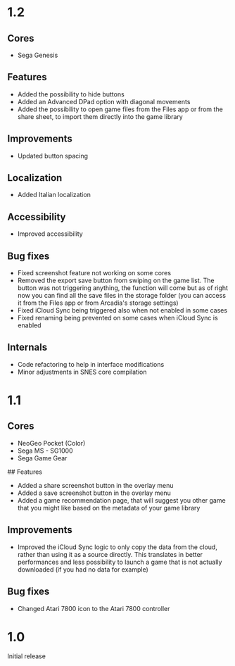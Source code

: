 # 1.2

## Cores
- Sega Genesis

## Features
- Added the possibility to hide buttons
- Added an Advanced DPad option with diagonal movements
- Added the possibility to open game files from the Files app or from the share sheet, to import them directly into the game library

## Improvements
- Updated button spacing

## Localization
- Added Italian localization

## Accessibility
- Improved accessibility

## Bug fixes
- Fixed screenshot feature not working on some cores
- Removed the export save button from swiping on the game list. The button was not triggering anything, the function will come but as of right now you can find all the save files in the storage folder (you can access it from the Files app or from Arcadia's storage settings)
- Fixed iCloud Sync being triggered also when not enabled in some cases
- Fixed renaming being prevented on some cases when iCloud Sync is enabled

## Internals
- Code refactoring to help in interface modifications
- Minor adjustments in SNES core compilation

# 1.1

## Cores
- NeoGeo Pocket (Color)
- Sega MS - SG1000
- Sega Game Gear

## Features
- Added a share screenshot button in the overlay menu
- Added a save screenshot button in the overlay menu
- Added a game recommendation page, that will suggest you other game that you might like based on the metadata of your game library

## Improvements
- Improved the iCloud Sync logic to only copy the data from the cloud, rather than using it as a source directly. This translates in better performances and less possibility to launch a game that is not actually downloaded (if you had no data for example)

## Bug fixes
- Changed Atari 7800 icon to the Atari 7800 controller

# 1.0

Initial release

